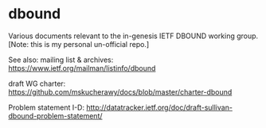 dbound
======

Various documents relevant to the in-genesis IETF DBOUND working group. 
[Note: this is my personal un-official repo.]

See also: 
  mailing list & archives: https://www.ietf.org/mailman/listinfo/dbound
  
  draft WG charter: https://github.com/mskucherawy/docs/blob/master/charter-dbound
  
  Problem statement I-D: http://datatracker.ietf.org/doc/draft-sullivan-dbound-problem-statement/
  
  
